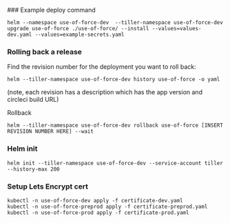 
### Example deploy command
```
helm --namespace use-of-force-dev  --tiller-namespace use-of-force-dev upgrade use-of-force ./use-of-force/ --install --values=values-dev.yaml --values=example-secrets.yaml
```

### Rolling back a release
Find the revision number for the deployment you want to roll back:
```
helm --tiller-namespace use-of-force-dev history use-of-force -o yaml
```
(note, each revision has a description which has the app version and circleci build URL)

Rollback
```
helm --tiller-namespace use-of-force-dev rollback use-of-force [INSERT REVISION NUMBER HERE] --wait
```

### Helm init

```
helm init --tiller-namespace use-of-force-dev --service-account tiller --history-max 200
```

### Setup Lets Encrypt cert

```
kubectl -n use-of-force-dev apply -f certificate-dev.yaml
kubectl -n use-of-force-preprod apply -f certificate-preprod.yaml
kubectl -n use-of-force-prod apply -f certificate-prod.yaml
```

